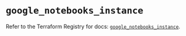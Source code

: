 # `google_notebooks_instance`

Refer to the Terraform Registry for docs: [`google_notebooks_instance`](https://registry.terraform.io/providers/hashicorp/google-beta/6.48.0/docs/resources/google_notebooks_instance).
